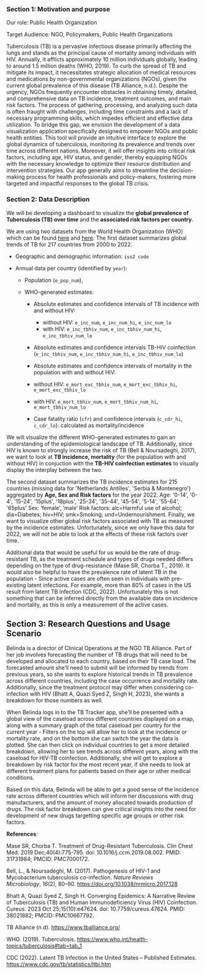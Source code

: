 ### Section 1: Motivation and purpose

Our role: Public Health Organization

Target Audience: NGO, Policymakers, Public Health Organizations

Tuberculosis (TB) is a pervasive infectious disease primarily affecting the lungs and stands as the principal cause of mortality among individuals with HIV. Annually, it afflicts approximately 10 million individuals globally, leading to around 1.5 million deaths (WHO, 2019). To curb the spread of TB and mitigate its impact, it necessitates strategic allocation of medical resources and medications by non-governmental organizations (NGOs), given the current global prevalence of this disease (TB Alliance, n.d.). Despite the urgency, NGOs frequently encounter obstacles in obtaining timely, detailed, and comprehensive data on TB incidence, treatment outcomes, and main risk factors. The process of gathering, processing, and analyzing such data is often fraught with challenges, including time constraints and a lack of necessary programming skills, which impedes efficient and effective data utilization. To bridge this gap, we envision the development of a data visualization application specifically designed to empower NGOs and public health entities. This tool will provide an intuitive interface to explore the global dynamics of tuberculosis, monitoring its prevalence and trends over time across different nations. Moreover, it will offer insights into critical risk factors, including age, HIV status, and gender, thereby equipping NGOs with the necessary knowledge to optimize their resource distribution and intervention strategies. Our app generally aims to streamline the decision-making process for health professionals and policy-makers, fostering more targeted and impactful responses to the global TB crisis.

### Section 2: Data Description

We will be developing a dashboard to visualize the **global prevalence of Tuberculosis (TB) over time** and the **associated risk factors per country**.

We are using two datasets from the World Health Organization (WHO) which can be found [here](https://www.google.com/url?q=https://extranet.who.int/tme/generateCSV.asp?ds%3Destimates&sa=D&source=docs&ust=1711469479701182&usg=AOvVaw2Uui8IYP7fyZ3E0_nXPnGw) and [here](https://www.google.com/url?q=https://extranet.who.int/tme/generateCSV.asp?ds%3Destimates_age_sex&sa=D&source=docs&ust=1711469600536959&usg=AOvVaw3O2Ts9QUTKv5xk08Arn6fE). The first dataset summarizes global trends of TB for 217 countries from 2000 to 2022.

-   Geographic and demographic information: `iso2 code`

-   Annual data per country (identified by `year`):

    -   Population (`e_pop_num`),

    -   WHO-generated estimates:

        -   Absolute estimates and confidence intervals of TB incidence with and without HIV: 
            - without HIV: `e_inc_num`, `e_inc_num_hi`, `e_inc_num_lo`
            - with HIV: `e_inc_tbhiv_num`, `e_inc_tbhiv_num_hi`, `e_inc_tbhiv_num_lo`

        -   Absolute estimates and confidence intervals TB-HIV coinfection (`e_inc_tbhiv_num`, `e_inc_tbhiv_num_hi`, `e_inc_tbhiv_num_lo`)

        -   Absolute estimates and confidence intervals of mortality in the population with and without HIV: 
        - without HIV: `e_mort_exc_tbhiv_num`, `e_mort_exc_tbhiv_hi`, `e_mort_exc_tbhiv_lo`
        - with HIV: `e_mort_tbhiv_num`, `e_mort_tbhiv_num_hi`, `e_mort_tbhiv_num_lo`

        -   Case fatality ratio (`cfr`) and confidence intervals (`c_cdr_hi`, `c_cdr_lo`): calculated as mortality/incidence

We will visualize the different WHO-generated estimates to gain an understanding of the epidemiological landscape of TB. Additionally, since HIV is known to strongly increase the risk of TB (Bell & Noursadeghi, 2017), we want to look at **TB incidence, mortality** (for the population with and without HIV) in conjuction with the **TB-HIV coinfection estimates** to visually display the interplay between the two.

The second dataset summarizes the TB incidence estimates for 215 countries (missing data for 'Netherlands Antilles', 'Serbia & Montenegro') aggregated by **Age, Sex and Risk factors** for the year 2022. Age: '0-14', '0-4', '15-24', '15plus', '18plus', '25-34', '35-44', '45-54', '5-14', '55-64', '65plus' Sex: ‘female’, ‘male’ Risk factors: alc=Harmful use of alcohol; dia=Diabetes; hiv=HIV; smk=Smoking; und=Undernourishment. Finally, we want to visualize other global risk factors associated with TB as measured by the incidence estimates. Unfortunately, since we only have this data for 2022, we will not be able to look at the effects of these risk factors over time.

Additional data that would be useful for us would be the rate of drug-resistant TB, as the treatment schedule and types of drugs needed differs depending on the type of drug-resistance (Mase SR, Chorba T., 2019). It would also be helpful to have the prevalence rate of latent TB in the population - Since active cases are often seen in individuals with pre-existing latent infections. For example, more than 80% of cases in the US result from latent TB infection (CDC, 2022). Unfortunately this is not something that can be inferred directly from the available data on incidence and mortality, as this is only a measurement of the active cases.

## Section 3: Research Questions and Usage Scenario

Belinda is a director of Clinical Operations at the NGO TB Alliance. Part of her job involves forecasting the number of TB drugs that will need to be developed and allocated to each country, based on their TB case load. The forecasted amount she’ll need to submit will be informed by trends from previous years, so she wants to explore historical trends in TB prevalence across different countries, including the case occurrence and mortality rate. Additionally, since the treatment protocol may differ when considering co-infection with HIV (Bhatt A, Quazi Syed Z, Singh H, 2023), she wants a breakdown for those numbers as well.


When Belinda logs in to the TB Tracker app, she’ll be presented with a global view of the caseload across different countries displayed on a map, along with a summary graph of the total caseload per country for the current year - Filters on the top will allow her to look at the incidence or mortality rate, and on the bottom she can switch the year the data is plotted. She can then click on individual countries to get a more detailed breakdown, allowing her to see trends across different years, along with the caseload for HIV-TB coinfection. Additionally, she will get to explore a breakdown by risk factor for the most recent year, if she needs to look at different treatment plans for patients based on their age or other medical conditions. 


Based on this data, Belinda will be able to get a good sense of the incidence rate across different countries which will inform her discussions with drug manufacturers, and the amount of money allocated towards production of drugs. The risk factor breakdown can give critical insights into the need for development of new drugs targetting specific age groups or other risk factors.

**References**:

Mase SR, Chorba T. Treatment of Drug-Resistant Tuberculosis. Clin Chest Med. 2019 Dec;40(4):775-795. doi: 10.1016/j.ccm.2019.08.002. PMID: 31731984; PMCID: PMC7000172.

Bell, L., & Noursadeghi, M. (2017). Pathogenesis of HIV-1 and Mycobacterium tuberculosis co-infection. *Nature Reviews Microbiology*, *16*(2), 80–90. https://doi.org/10.1038/nrmicro.2017.128

Bhatt A, Quazi Syed Z, Singh H. Converging Epidemics: A Narrative Review of Tuberculosis (TB) and Human Immunodeficiency Virus (HIV) Coinfection. Cureus. 2023 Oct 25;15(10):e47624. doi: 10.7759/cureus.47624. PMID: 38021882; PMCID: PMC10667792.

TB Alliance (n.d). https://www.tballiance.org/

WHO. (2019). Tuberculosis. https://www.who.int/health-topics/tuberculosis#tab=tab_1

CDC (2022). Latent TB Infection in the United States – Published Estimates. https://www.cdc.gov/tb/statistics/ltbi.htm
